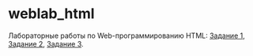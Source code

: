 # weblab_html
Лабораторные работы по Web-программированию HTML: [Задание 1](1.html), [Задание 2](2.html), [Задание 3](3.html).
